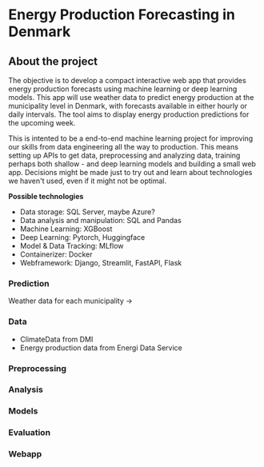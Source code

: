 # Energy Production Forecasting in Denmark #

## About the project ##
The objective is to develop a compact interactive web app that provides energy production forecasts using machine learning or deep learning models. This app will use weather data to predict energy production at the municipality level in Denmark, with forecasts available in either hourly or daily intervals. The tool aims to display energy production predictions for the upcoming week.

This is intented to be a end-to-end machine learning project for improving our skills from data engineering all the way to production.
This means setting up APIs to get data, preprocessing and analyzing data, training perhaps both shallow - and deep learning models and building a small web app.
Decisions might be made just to try out and learn about technologies we haven't used, even if it might not be optimal.

**Possible technologies** 
- Data storage: SQL Server, maybe Azure?
- Data analysis and manipulation: SQL and Pandas
- Machine Learning: XGBoost
- Deep Learning: Pytorch, Huggingface
- Model & Data Tracking: MLflow
- Containerizer: Docker
- Webframework: Django, Streamlit, FastAPI, Flask

###  Prediction ###
Weather data for each municipality -> 

### **Data** ###
- ClimateData from DMI
- Energy production data from Energi Data Service

### **Preprocessing** ### 

### **Analysis** ###

### **Models** ###

### **Evaluation** ###

### **Webapp** ###



